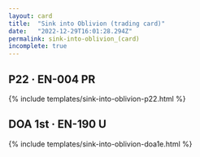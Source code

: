 ```yaml
---
layout: card
title:  "Sink into Oblivion (trading card)"
date:   "2022-12-29T16:01:28.294Z"
permalink: sink-into-oblivion_(card)
incomplete: true
---
```


## P22 &middot; EN-004 PR

{% include templates/sink-into-oblivion-p22.html %}


## DOA 1st &middot; EN-190 U

{% include templates/sink-into-oblivion-doa1e.html %}
